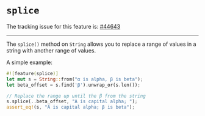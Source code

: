 # `splice`

The tracking issue for this feature is: [#44643]

[#44643]: https://github.com/rust-lang/rust/issues/44643

------------------------

The `splice()` method on `String` allows you to replace a range
of values in a string with another range of values.

A simple example:

```rust
#![feature(splice)]
let mut s = String::from("α is alpha, β is beta");
let beta_offset = s.find('β').unwrap_or(s.len());

// Replace the range up until the β from the string
s.splice(..beta_offset, "Α is capital alpha; ");
assert_eq!(s, "Α is capital alpha; β is beta");
```
